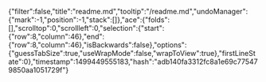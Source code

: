 {"filter":false,"title":"readme.md","tooltip":"/readme.md","undoManager":{"mark":-1,"position":-1,"stack":[]},"ace":{"folds":[],"scrolltop":0,"scrollleft":0,"selection":{"start":{"row":8,"column":46},"end":{"row":8,"column":46},"isBackwards":false},"options":{"guessTabSize":true,"useWrapMode":false,"wrapToView":true},"firstLineState":0},"timestamp":1499449555183,"hash":"adb140fa3312fc8a1e69c775479850aa1051729f"}